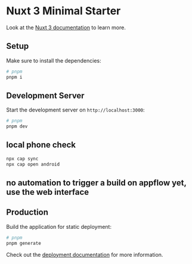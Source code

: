 # Nuxt 3 Minimal Starter

Look at the [Nuxt 3 documentation](https://nuxt.com/docs/getting-started/introduction) to learn more.

## Setup

Make sure to install the dependencies:

```bash
# pnpm
pnpm i
```

## Development Server

Start the development server on `http://localhost:3000`:

```bash
# pnpm
pnpm dev
```

## local phone check

```bash
npx cap sync
npx cap open android
```

## no automation to trigger a build on appflow yet, use the web interface


## Production

Build the application for static deployment:

```bash
# pnpm
pnpm generate
```


Check out the [deployment documentation](https://nuxt.com/docs/getting-started/deployment) for more information.

